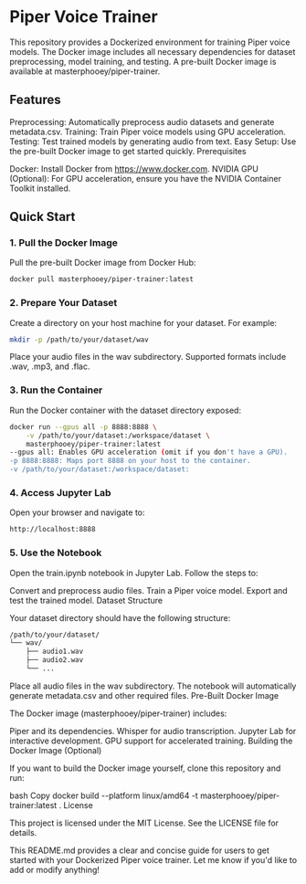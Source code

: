 # Piper Voice Trainer
This repository provides a Dockerized environment for training Piper voice models. The Docker image includes all necessary dependencies for dataset preprocessing, model training, and testing. A pre-built Docker image is available at masterphooey/piper-trainer.

## Features

Preprocessing: Automatically preprocess audio datasets and generate metadata.csv.
Training: Train Piper voice models using GPU acceleration.
Testing: Test trained models by generating audio from text.
Easy Setup: Use the pre-built Docker image to get started quickly.
Prerequisites

Docker: Install Docker from https://www.docker.com.
NVIDIA GPU (Optional): For GPU acceleration, ensure you have the NVIDIA Container Toolkit installed.
## Quick Start

### 1. Pull the Docker Image

Pull the pre-built Docker image from Docker Hub:

```bash
docker pull masterphooey/piper-trainer:latest
```
### 2. Prepare Your Dataset

Create a directory on your host machine for your dataset. For example:

```bash
mkdir -p /path/to/your/dataset/wav
```
Place your audio files in the wav subdirectory. Supported formats include .wav, .mp3, and .flac.

### 3. Run the Container

Run the Docker container with the dataset directory exposed:

```bash
docker run --gpus all -p 8888:8888 \
    -v /path/to/your/dataset:/workspace/dataset \
    masterphooey/piper-trainer:latest
--gpus all: Enables GPU acceleration (omit if you don't have a GPU).
-p 8888:8888: Maps port 8888 on your host to the container.
-v /path/to/your/dataset:/workspace/dataset:
```

### 4. Access Jupyter Lab

Open your browser and navigate to:

```bash
http://localhost:8888
```

### 5. Use the Notebook

Open the train.ipynb notebook in Jupyter Lab. Follow the steps to:

Convert and preprocess audio files.
Train a Piper voice model.
Export and test the trained model.
Dataset Structure

Your dataset directory should have the following structure:

```bash
/path/to/your/dataset/
└── wav/
    ├── audio1.wav
    ├── audio2.wav
    └── ...
```

Place all audio files in the wav subdirectory.
The notebook will automatically generate metadata.csv and other required files.
Pre-Built Docker Image

The Docker image (masterphooey/piper-trainer) includes:

Piper and its dependencies.
Whisper for audio transcription.
Jupyter Lab for interactive development.
GPU support for accelerated training.
Building the Docker Image (Optional)

If you want to build the Docker image yourself, clone this repository and run:

bash
Copy
docker build --platform linux/amd64 -t masterphooey/piper-trainer:latest .
License

This project is licensed under the MIT License. See the LICENSE file for details.

This README.md provides a clear and concise guide for users to get started with your Dockerized Piper voice trainer. Let me know if you'd like to add or modify anything!
